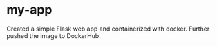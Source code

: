 # my-app
Created a simple Flask web app and containerized with docker. 
Further pushed the image to DockerHub.